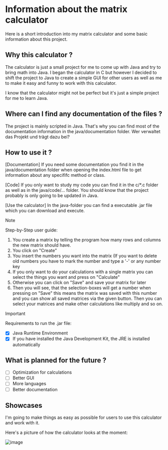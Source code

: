 # Information about the matrix calculator
Here is a short introduction into my matrix calculator and some basic information about this project.

## Why this calculator ?

The calculator is just a small project for me to come up with Java and try to bring math into Java.
I began the calculator in C but however I decided to shift the project to Java to create a simple GUI for other users as well as me
to make it easy and funny to work with this calculator.

I know that the calculator might not be perfect but it's just a simple project for me to learn Java.

## Where can I find any documentation of the files ?

The project is mainly scripted in Java. That's why you can find most of the documentation information in the java/documentation folder.
Wer verwaltet das Projekt und trägt dazu bei?

## How to use it ?

[Documentation]
If you need some documentation you find it in the java/documentation folder when opening the index.html file to get information about 
any specififc method or class.

[Code]
If you only want to study my code you can find it in the c/*.c folder as well as in the java/code/... folder.
You should know that the project probably is only going to be updated in Java.

[Use the calculator]
In the java-folder you can find a executable .jar file which you can download and execute.

>[!NOTE]
>Step-by-Step user guide:
>1. You create a matrix by telling the program how many rows and columns the new matrix should have.
>2. You click on "Create"
>3. You insert the numbers you want into the matrix (If you want to delete old numbers you have to mark the number and type a '-' or any number key
>4. If you only want to do your calculations with a single matrix you can select the things you want and press on "Calculate"
>5. Otherwise you can click on "Save" and save your matrix for later
>6. Then you will see, that the selection-boxes will get a number when pressing on "Save" this means the matrix was saved with this number and you can
   show all saved matrices via the given button. Then you can select your matrices and make other calculations like multiply and so on.

>[!IMPORTANT]
>Requirements to run the .jar file:
>- [X] Java Runtime Environment
>- [X] If you have installed the Java Development Kit, the JRE is installed automatically

## What is planned for the future ?
- [ ] Optimization for calculations
- [ ] Better GUI
- [ ] More languages
- [ ] Better documentation

## Showcases

I'm going to make things as easy as possible for users to use this calculator and work with it.

Here's a picture of how the calculator looks at the moment:

![image](https://github.com/Bniclas/Matrix-Calculator/assets/131747708/ee264863-ff5d-4d9f-992b-ad42f434d0a7)
